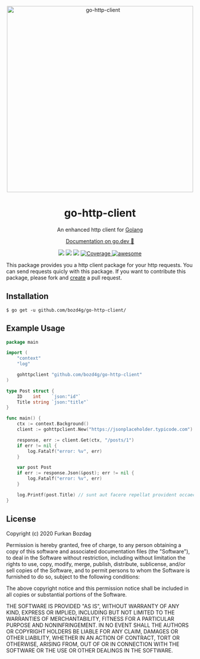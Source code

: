 
<p align="center">
  <a href="https://github.com/bozd4g/go-http-client">
    <img alt="go-http-client" src="https://raw.githubusercontent.com/bozd4g/go-http-client/master/assets/github/logo.png" width="500">
  </a>
</p>

<h1 align="center">
  go-http-client
</h1>

<p align="center">
  An enhanced http client for <a href="https://golang.org/">Golang</a>
</p>

<p align="center">
  <a href="https://pkg.go.dev/github.com/bozd4g/go-http-client" target="_blank">Documentation on go.dev 🔗</a>
</p>

<p align="center">
  <a href="https://bozd4g.mit-license.org/"><img src="https://img.shields.io/badge/License-MIT-blue.svg"></a>
  <a href="https://github.com/bozd4g/go-http-client/actions/workflows/build.yml"><img src="https://github.com/bozd4g/go-http-client/actions/workflows/build.yml/badge.svg"></a>
  <a href="https://goreportcard.com/report/github.com/bozd4g/go-http-client"><img src="https://goreportcard.com/badge/github.com/bozd4g/go-http-client"></a>
<a href="https://codecov.io/gh/bozd4g/go-http-client">
<img alt="Coverage" src="https://codecov.io/gh/bozd4g/go-http-client/branch/master/graphs/badge.svg?branch=master">
</a>
<a href="https://github.com/avelino/awesome-go">
<img alt="awesome" src="https://cdn.rawgit.com/sindresorhus/awesome/d7305f38d29fed78fa85652e3a63e154dd8e8829/media/badge.svg">
</a>
</p>

This package provides you a http client package for your http requests. You can send requests quicly with this package. If you want to contribute this package, please fork and [create](https://github.com/bozd4g/go-http-client/pulls) a pull request.

## Installation
```
$ go get -u github.com/bozd4g/go-http-client/
```

## Example Usage
```go
package main

import (
	"context"
	"log"

	gohttpclient "github.com/bozd4g/go-http-client"
)

type Post struct {
	ID    int    `json:"id"`
	Title string `json:"title"`
}

func main() {
	ctx := context.Background()
	client := gohttpclient.New("https://jsonplaceholder.typicode.com")

	response, err := client.Get(ctx, "/posts/1")
	if err != nil {
		log.Fatalf("error: %v", err)
	}

	var post Post
	if err := response.Json(&post); err != nil {
		log.Fatalf("error: %v", err)
	}

	log.Printf(post.Title) // sunt aut facere repellat provident occaecati...
}
```

## License
Copyright (c) 2020 Furkan Bozdag

Permission is hereby granted, free of charge, to any person obtaining a copy of this software and associated documentation files (the "Software"), to deal in the Software without restriction, including without limitation the rights to use, copy, modify, merge, publish, distribute, sublicense, and/or sell copies of the Software, and to permit persons to whom the Software is furnished to do so, subject to the following conditions:

The above copyright notice and this permission notice shall be included in all copies or substantial portions of the Software.

THE SOFTWARE IS PROVIDED "AS IS", WITHOUT WARRANTY OF ANY KIND, EXPRESS OR IMPLIED, INCLUDING BUT NOT LIMITED TO THE WARRANTIES OF MERCHANTABILITY, FITNESS FOR A PARTICULAR PURPOSE AND NONINFRINGEMENT. IN NO EVENT SHALL THE AUTHORS OR COPYRIGHT HOLDERS BE LIABLE FOR ANY CLAIM, DAMAGES OR OTHER LIABILITY, WHETHER IN AN ACTION OF CONTRACT, TORT OR OTHERWISE, ARISING FROM, OUT OF OR IN CONNECTION WITH THE SOFTWARE OR THE USE OR OTHER DEALINGS IN THE SOFTWARE.
